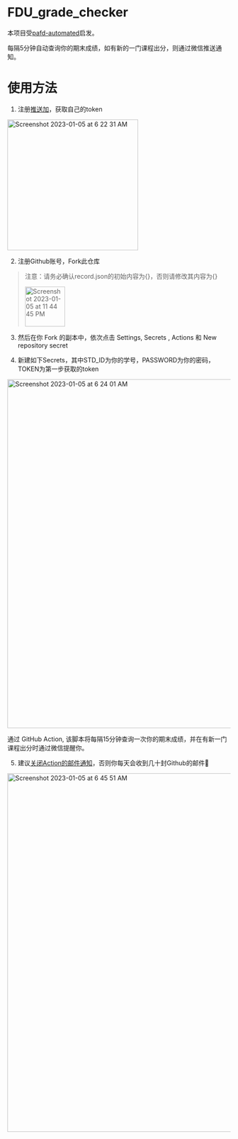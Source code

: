 # FDU_grade_checker

本项目受[pafd-automated](https://github.com/FDUCSLG/pafd-automated)启发。

每隔5分钟自动查询你的期末成绩，如有新的一门课程出分，则通过微信推送通知。

# 使用方法

1. 注册[推送加](http://www.pushplus.plus)，获取自己的token

<img width="295" alt="Screenshot 2023-01-05 at 6 22 31 AM" src="https://user-images.githubusercontent.com/98612013/210661348-2783bb0f-f6dd-4099-b5b4-ee00cdcb7a92.png">

2. 注册Github账号，Fork此仓库

> 注意：请务必确认record.json的初始内容为{}，否则请修改其内容为{}
> 
> <img width="90" alt="Screenshot 2023-01-05 at 11 44 45 PM" src="https://user-images.githubusercontent.com/98612013/210821671-d4b40c5b-e629-4501-8fd5-cb1684ac04db.png">

3. 然后在你 Fork 的副本中，依次点击 Settings, Secrets , Actions 和 New repository secret


4. 新建如下Secrets，其中STD_ID为你的学号，PASSWORD为你的密码，TOKEN为第一步获取的token

<img width="787" alt="Screenshot 2023-01-05 at 6 24 01 AM" src="https://user-images.githubusercontent.com/98612013/210661446-d0ff335c-6f54-4dcc-8ae8-83eae1c83279.png">

通过 GitHub Action, 该脚本将每隔15分钟查询一次你的期末成绩，并在有新一门课程出分时通过微信提醒你。

5. 建议[关闭Action的邮件通知](https://github.com/settings/notifications)，否则你每天会收到几十封Github的邮件🤡

<img width="809" alt="Screenshot 2023-01-05 at 6 45 51 AM" src="https://user-images.githubusercontent.com/98612013/210664207-2e6aa917-eecf-44c7-b3d7-1f3919f7e77b.png">
